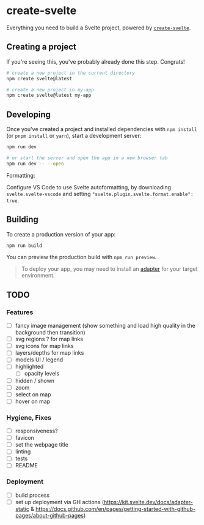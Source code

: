 # create-svelte

Everything you need to build a Svelte project, powered by [`create-svelte`](https://github.com/sveltejs/kit/tree/main/packages/create-svelte).

## Creating a project

If you're seeing this, you've probably already done this step. Congrats!

```bash
# create a new project in the current directory
npm create svelte@latest

# create a new project in my-app
npm create svelte@latest my-app
```

## Developing

Once you've created a project and installed dependencies with `npm install` (or `pnpm install` or `yarn`), start a development server:

```bash
npm run dev

# or start the server and open the app in a new browser tab
npm run dev -- --open
```

Formatting:

Configure VS Code to use Svelte autoformatting, by downloading `svelte.svelte-vscode` and setting `"svelte.plugin.svelte.format.enable": true`.

## Building

To create a production version of your app:

```bash
npm run build
```

You can preview the production build with `npm run preview`.

> To deploy your app, you may need to install an [adapter](https://kit.svelte.dev/docs/adapters) for your target environment.

## TODO

### Features

- [ ] fancy image management (show something and load high quality in the background then transition)
- [ ] svg regions ? for map links
- [ ] svg icons for map links
- [ ] layers/depths for map links
- [ ] models UI / legend
- [ ] highlighted
  - [ ] opacity levels
- [ ] hidden / shown
- [ ] zoom
- [ ] select on map
- [ ] hover on map

### Hygiene, Fixes

- [ ] responsiveness?
- [ ] favicon
- [ ] set the webpage title
- [ ] linting
- [ ] tests
- [ ] README

### Deployment

- [ ] build process
- [ ] set up deployment via GH actions (https://kit.svelte.dev/docs/adapter-static & https://docs.github.com/en/pages/getting-started-with-github-pages/about-github-pages)
